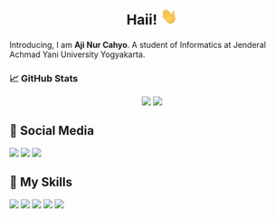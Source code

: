 ### <div align="center"><h2> Haii! <img src="https://github.com/ABSphreak/ABSphreak/blob/master/gifs/Hi.gif" width="30px" height="30px"></h2></div>

Introducing, I am **Aji Nur Cahyo**. A student of Informatics at Jenderal Achmad Yani University Yogyakarta.

### 📈 GitHub Stats
<p align="center">
  <img height="180em" src="https://github-readme-stats.vercel.app/api?username=ajinurcahyo&show_icons=true&theme=react&include_all_commits=true&count_private=true"/>
  <img height="180em" src="https://github-readme-stats.vercel.app/api/top-langs/?username=ajinurcahyo&layout=compact&theme=react"/>
</p>

## 📣 Social Media
<p>
  <a href="https://www.instagram.com/ajinrchyy/"><img src="https://img.shields.io/badge/instagram-E4405F.svg?style=for-the-badge&logo=instagram&logoColor=white"/></a>
  <a href="https://www.linkedin.com/in/aji-nur-cahyo-0951b1241/"><img src="https://img.shields.io/badge/linkedin-0077B5.svg?style=for-the-badge&logo=linkedin&logoColor=white"/></a>
  <a href="https://www.facebook.com/profile.php?id=100005946555871"><img src="https://img.shields.io/badge/facebook-1877F2.svg?style=for-the-badge&logo=facebook&logoColor=white"/></a>
</p>

## 🚀 My Skills
<p align="left">
  <img src="https://img.shields.io/badge/HTML5-E34F26.svg?style=for-the-badge&logo=html5&logoColor=white"/>
  <img src="https://img.shields.io/badge/CSS3-1572B6.svg?style=for-the-badge&logo=css3&logoColor=white"/>
  <img src="https://img.shields.io/badge/JavaScript-F7DF1E.svg?style=for-the-badge&logo=javascript&logoColor=white"/>
  <img src="https://img.shields.io/badge/Python-3776AB.svg?style=for-the-badge&logo=python&logoColor=white"/>
  <img src="https://img.shields.io/badge/MySQL-4479A1.svg?style=for-the-badge&logo=mysql&logoColor=white"/>
</p>
